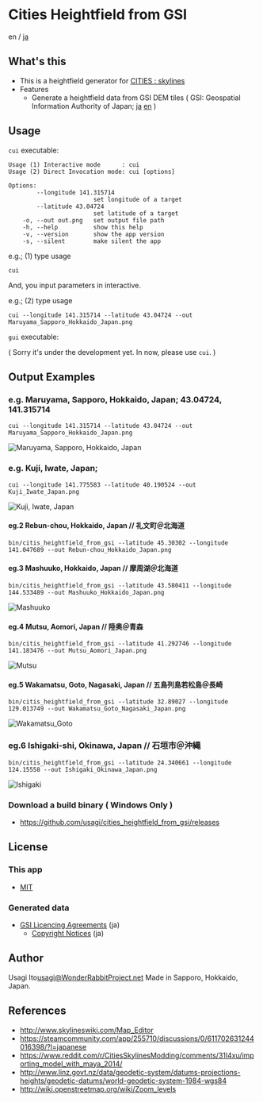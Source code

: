 # Cities Heightfield from GSI

en / [ja](README.ja.md)

## What's this

- This is a heightfield generator for [CITIES : skylines](http://store.steampowered.com/app/255710)
- Features
    - Generate a heightfield data from GSI DEM tiles ( GSI: Geospatial Information Authority of Japan; [ja](http://www.gsi.go.jp/) [en](http://www.gsi.go.jp/ENGLISH/) )

## Usage

`cui` executable:

```
Usage (1) Interactive mode      : cui
Usage (2) Direct Invocation mode: cui [options]

Options:
        --longitude 141.315714
                        set longitude of a target
        --latitude 43.04724
                        set latitude of a target
    -o, --out out.png   set output file path
    -h, --help          show this help
    -v, --version       show the app version
    -s, --silent        make silent the app
```

e.g.; (1) type usage

```
cui
```

And, you input parameters in interactive.

e.g.; (2) type usage

```
cui --longitude 141.315714 --latitude 43.04724 --out Maruyama_Sapporo_Hokkaido_Japan.png
```

`gui` executable:

( Sorry it's under the development yet. In now, please use `cui`. )

## Output Examples

### e.g. Maruyama, Sapporo, Hokkaido, Japan; 43.04724, 141.315714

```
cui --longitude 141.315714 --latitude 43.04724 --out Maruyama_Sapporo_Hokkaido_Japan.png
```

![Maruyama, Sapporo, Hokkaido, Japan](image/Maruyama_Sapporo_Hokkaido_Japan.png)

### e.g. Kuji, Iwate, Japan; 

```
cui --longitude 141.775583 --latitude 40.190524 --out Kuji_Iwate_Japan.png
```

![Kuji, Iwate, Japan](image/Kuji_Iwate_Japan.png)

#### eg.2 Rebun-chou, Hokkaido, Japan // 礼文町＠北海道
```
bin/citis_heightfield_from_gsi --latitude 45.30302 --longitude 141.047689 --out Rebun-chou_Hokkaido_Japan.png
```
#### eg.3 Mashuuko, Hokkaido, Japan // 摩周湖＠北海道
```
bin/citis_heightfield_from_gsi --latitude 43.580411 --longitude 144.533489 --out Mashuuko_Hokkaido_Japan.png
```
![Mashuuko](image/Mashuuko_Hokkaido_Japan.png)
#### eg.4 Mutsu, Aomori, Japan // 陸奥＠青森
```
bin/citis_heightfield_from_gsi --latitude 41.292746 --longitude 141.183476 --out Mutsu_Aomori_Japan.png
```
![Mutsu](image/Mutsu-shi_Aomori_Japan.png)
#### eg.5 Wakamatsu, Goto, Nagasaki, Japan // 五島列島若松島＠長崎
```
bin/citis_heightfield_from_gsi --latitude 32.89027 --longitude 129.013749 --out Wakamatsu_Goto_Nagasaki_Japan.png
```
![Wakamatsu_Goto](image/Wakamatsu_Goto_Nagasaki.png)

### eg.6 Ishigaki-shi, Okinawa, Japan // 石垣市＠沖縄
```
bin/citis_heightfield_from_gsi --latitude 24.340661 --longitude 124.15558 --out Ishigaki_Okinawa_Japan.png
```
![Ishigaki](image/Ishigaki_Okinawa_Japan.png)

### Download a build binary ( Windows Only )

- https://github.com/usagi/cities_heightfield_from_gsi/releases

## License

### This app

- [MIT](LICENCE.md)

### Generated data

- [GSI Licencing Agreements](http://www.gsi.go.jp/LAW/2930-index.html) (ja)
    - [Copyright Notices](http://www.gsi.go.jp/LAW/2930-meizi.html) (ja)

## Author

Usagi Ito<usagi@WonderRabbitProject.net>
Made in Sapporo, Hokkaido, Japan.

## References

- http://www.skylineswiki.com/Map_Editor
- https://steamcommunity.com/app/255710/discussions/0/611702631244016398/?l=japanese
- https://www.reddit.com/r/CitiesSkylinesModding/comments/31l4xu/importing_model_with_maya_2014/
- http://www.linz.govt.nz/data/geodetic-system/datums-projections-heights/geodetic-datums/world-geodetic-system-1984-wgs84
- http://wiki.openstreetmap.org/wiki/Zoom_levels
